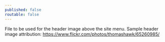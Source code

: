 ```yaml
---
published: false
routable: false
---
```

File to be used for the header image above the site menu.
Sample header image attribution: https://www.flickr.com/photos/thomashawk/65260985/
